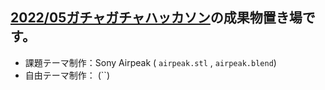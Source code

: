 ## [2022/05ガチャガチャハッカソン](https://github.com/furuhashilab/README/issues/33#issuecomment-1135300234)の成果物置き場です。
* 課題テーマ制作：Sony Airpeak ( `airpeak.stl` , `airpeak.blend`)
* 自由テーマ制作： (``)
